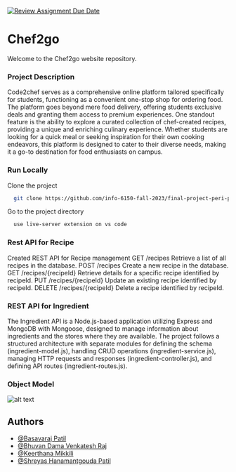 [![Review Assignment Due Date](https://classroom.github.com/assets/deadline-readme-button-24ddc0f5d75046c5622901739e7c5dd533143b0c8e959d652212380cedb1ea36.svg)](https://classroom.github.com/a/OuSBNpwM)

# Chef2go

Welcome to the Chef2go website repository.

### Project Description
Code2chef serves as a comprehensive online platform tailored specifically for students, functioning as a convenient one-stop shop for ordering food. The platform goes beyond mere food delivery, offering students exclusive deals and granting them access to premium experiences. One standout feature is the ability to explore a curated collection of chef-created recipes, providing a unique and enriching culinary experience. Whether students are looking for a quick meal or seeking inspiration for their own cooking endeavors, this platform is designed to cater to their diverse needs, making it a go-to destination for food enthusiasts on campus.

### Run Locally

Clone the project

```bash
  git clone https://github.com/info-6150-fall-2023/final-project-peri-peri
```

Go to the project directory

```bash
  use live-server extension on vs code
```
### Rest API for Recipe

Created REST API for Recipe management
GET /recipes
Retrieve a list of all recipes in the database.
POST /recipes
Create a new recipe in the database.
GET /recipes/{recipeId}
Retrieve details for a specific recipe identified by recipeId.
PUT /recipes/{recipeId}
Update an existing recipe identified by recipeId.
DELETE /recipes/{recipeId}
Delete a recipe identified by recipeId.

### REST API for Ingredient
The Ingredient API is a Node.js-based application utilizing Express and MongoDB with Mongoose, designed to manage information about ingredients and the stores where they are available. The project follows a structured architecture with separate modules for defining the schema (ingredient-model.js), handling CRUD operations (ingredient-service.js), managing HTTP requests and responses (ingredient-controller.js), and defining API routes (ingredient-routes.js). 

### Object Model

![alt text](https://github.com/info-6150-fall-2023/final-project-peri-peri/blob/main/docs/Food.png)

## Authors

- [@Basavaraj Patil](https://github.com/basupatil1213)
- [@Bhuvan Dama Venkatesh Raj](https://github.com/BhuvanDV)
- [@Keerthana Mikkili](https://github.com/keerthanamikkili)
- [@Shreyas Hanamantgouda Patil](https://github.com/shreyes-patil)
